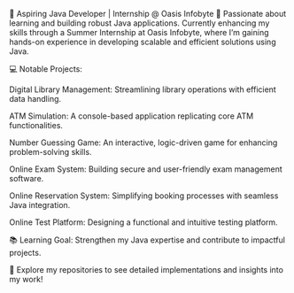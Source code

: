 🌟 Aspiring Java Developer | Internship @ Oasis Infobyte
🚀 Passionate about learning and building robust Java applications. Currently enhancing my skills through a Summer Internship at Oasis Infobyte, where I’m gaining hands-on experience in developing scalable and efficient solutions using Java.

💻 Notable Projects:

Digital Library Management: Streamlining library operations with efficient data handling.

ATM Simulation: A console-based application replicating core ATM functionalities.

Number Guessing Game: An interactive, logic-driven game for enhancing problem-solving skills.

Online Exam System: Building secure and user-friendly exam management software.

Online Reservation System: Simplifying booking processes with seamless Java integration.

Online Test Platform: Designing a functional and intuitive testing platform.

📚 Learning Goal: Strengthen my Java expertise and contribute to impactful projects.

🔗 Explore my repositories to see detailed implementations and insights into my work!

